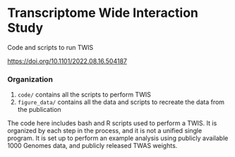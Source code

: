 # Transcriptome Wide Interaction Study
Code and scripts to run TWIS

https://doi.org/10.1101/2022.08.16.504187


### Organization

1. `code/` contains all the scripts to perform TWIS 
2. `figure_data/` contains all the data and scripts to recreate the data from the publication

The code here includes bash and R scripts used to perform a TWIS. It is organized by each step in the process, and it is not a unified single program. It is set up to perform an example analysis using publicly available 1000 Genomes data, and publicly released TWAS weights. 
